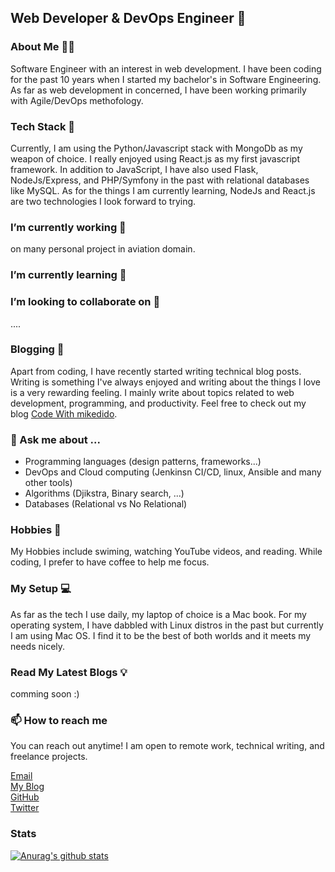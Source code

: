 ## Web Developer & DevOps Engineer 👋

### About Me 👨‍💻

Software Engineer with an interest in web development. I have been coding for the past 10 years when I started my bachelor's in Software Engineering. As far as web development in concerned, I have been working primarily with Agile/DevOps methofology.

### Tech Stack 🧱

Currently, I am using the Python/Javascript stack with MongoDb as my weapon of choice. I really enjoyed using React.js as my first javascript framework. In addition to JavaScript, I have also used Flask, NodeJs/Express, and PHP/Symfony in the past with relational databases like MySQL. As for the things I am currently learning, NodeJs and React.js are two technologies I look forward to trying.

### I’m currently working 🔭

on many personal project in aviation domain.

### I’m currently learning 🌱 

### I’m looking to collaborate on 👯

....

### Blogging 📜

Apart from coding, I have recently started writing technical blog posts. Writing is something I've always enjoyed and writing about the things I love is a very rewarding feeling. I mainly write about topics related to web development, programming, and productivity. Feel free to check out my blog [Code With mikedido](https://mikedido.github.io/).

### 💬 Ask me about ...

* Programming languages (design patterns, frameworks...)
* DevOps and Cloud computing (Jenkinsn CI/CD, linux, Ansible and many other tools)
* Algorithms (Djikstra, Binary search, ...)
* Databases (Relational vs No Relational)

### Hobbies 🐧

My Hobbies include swiming, watching YouTube videos, and reading. While coding, I prefer to have coffee to help me focus.

### My Setup 💻

As far as the tech I use daily, my laptop of choice is a Mac book. For my operating system, I have dabbled with Linux distros in the past but currently I am using Mac OS. I find it to be the best of both worlds and it meets my needs nicely.

### Read My Latest Blogs 💡

comming soon :)

### 📫 How to reach me

You can reach out anytime! I am open to remote work, technical writing, and freelance projects.

<a href="mailto:mahdi.gueffaz@gmail.com">Email</a><br/>
[My Blog](https://mikedido.github.io/)<br/>
[GitHub](https://github.com/mikedido)<br/>
[Twitter](https://twitter.com/gueffazm)<br/>

### Stats

[![Anurag's github stats](https://github-readme-stats.vercel.app/api?username=mikedido)](https://github.com/anuraghazra/github-readme-stats)

